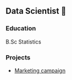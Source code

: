 ## Data Scientist 👋

### Education
B.Sc Statistics

### Projects
- [Marketing campaign]("D:\PycharmProjects\proect1\pythonProject1\logistic_regression.py")
